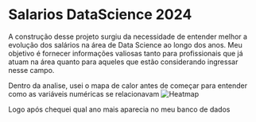 # Salarios DataScience 2024

A construção desse projeto surgiu da necessidade de entender melhor a evolução dos salários na área de Data Science ao longo dos anos. Meu objetivo é fornecer informações valiosas tanto para profissionais que já atuam na área quanto para aqueles que estão considerando ingressar nesse campo.


Dentro da analise, usei o mapa de calor antes de começar para entender como as variáveis numéricas se relacionavam
![Heatmap](https://github.com/user-attachments/assets/496d4869-6d3c-477d-aec4-b24ca170bb1d)


Logo após chequei qual ano mais aparecia no meu banco de dados
